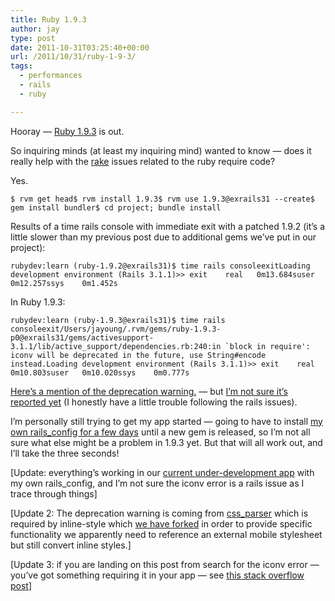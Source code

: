 ```yaml
---
title: Ruby 1.9.3
author: jay
type: post
date: 2011-10-31T03:25:40+00:00
url: /2011/10/31/ruby-1-9-3/
tags:
  - performances
  - rails
  - ruby

---
```

Hooray — [Ruby 1.9.3][1] is out.

So inquiring minds (at least my inquiring mind) wanted to know — does it really help with the [rake][2] issues related to the ruby require code?

Yes.

<div class="highlighter-rouge">
  <pre class="highlight"><code>$ rvm get head$ rvm install 1.9.3$ rvm use 1.9.3@exrails31 --create$ gem install bundler$ cd project; bundle install</code></pre>
</div>

Results of a time rails console with immediate exit with a patched 1.9.2 (it’s a little slower than my previous post due to additional gems we’ve put in our project):

<div class="highlighter-rouge">
  <pre class="highlight"><code>rubydev:learn (ruby-1.9.2@exrails31)$ time rails consoleexitLoading development environment (Rails 3.1.1)&gt;&gt; exit    real	0m13.684suser	0m12.257ssys	0m1.452s</code></pre>
</div>

In Ruby 1.9.3:

<div class="highlighter-rouge">
  <pre class="highlight"><code>rubydev:learn (ruby-1.9.3@exrails31)$ time rails consoleexit/Users/jayoung/.rvm/gems/ruby-1.9.3-p0@exrails31/gems/activesupport-3.1.1/lib/active_support/dependencies.rb:240:in `block in require': iconv will be deprecated in the future, use String#encode instead.Loading development environment (Rails 3.1.1)&gt;&gt; exit    real	0m10.803suser	0m10.020ssys	0m0.777s</code></pre>
</div>

[Here’s a mention of the deprecation warning.][3] — but [I’m not sure it’s reported yet][4] (I honestly have a little trouble following the rails issues).

I’m personally still trying to get my app started — going to have to install [my own rails_config for a few days][5] until a new gem is released, so I’m not all sure what else might be a problem in 1.9.3 yet. But that will all work out, and I’ll take the three seconds!

[Update: everything’s working in our [current under-development app][6] with my own rails_config, and I’m not sure the iconv error is a rails issue as I trace through things]

[Update 2: The deprecation warning is coming from [css_parser][7] which is required by inline-style which [we have forked][8] in order to provide specific functionality we apparently need to reference an external mobile stylesheet but still convert inline styles.]

[Update 3: if you are landing on this post from search for the iconv error — you’ve got something requiring it in your app — see [this stack overflow post][9]]

 [1]: http://blade.nagaokaut.ac.jp/cgi-bin/scat.rb/ruby/ruby-core/40527
 [2]: https://rambleon.org/2011/09/06/speeding-up-rake-and-rails-in-ruby-1-9-2/
 [3]: http://blog.segment7.net/2010/12/17/from-iconv-iconv-to-string-encode
 [4]: https://github.com/rails/rails/issues
 [5]: https://github.com/railsjedi/rails_config/issues/22
 [6]: https://github.com/extension/learn
 [7]: https://github.com/alexdunae/css_parser
 [8]: https://github.com/extension/inline-style
 [9]: http://stackoverflow.com/questions/7957888/tracing-dependency-loading-in-rails